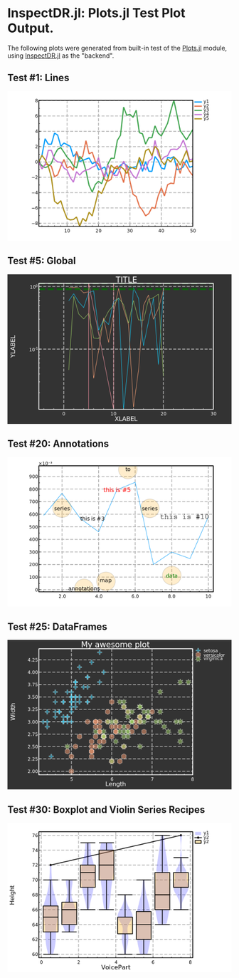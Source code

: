 # InspectDR.jl: Plots.jl Test Plot Output.

The following plots were generated from built-in test of the [Plots.jl](https://github.com/JuliaPlots/Plots.jl) module, using [InspectDR.jl](https://github.com/ma-laforge/InspectDR.jl) as the "backend".

## Test #1: Lines
<img src="plotstest_1.png">

## Test #5: Global
<img src="plotstest_5.png">

## Test #20: Annotations
<img src="plotstest_20.png">

## Test #25: DataFrames
<img src="plotstest_25.png">

## Test #30: Boxplot and Violin Series Recipes
<img src="plotstest_30.png">

